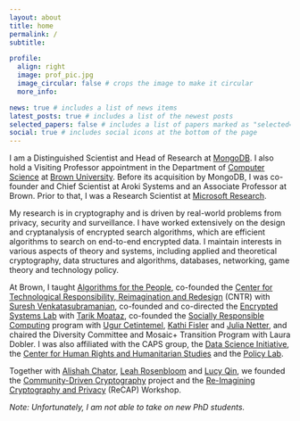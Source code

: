 ```yaml
---
layout: about
title: home 
permalink: /
subtitle: 

profile:
  align: right
  image: prof_pic.jpg
  image_circular: false # crops the image to make it circular
  more_info: 

news: true # includes a list of news items
latest_posts: true # includes a list of the newest posts
selected_papers: false # includes a list of papers marked as "selected={true}"
social: true # includes social icons at the bottom of the page
---
```


I am a Distinguished Scientist and Head of Research at
[MongoDB](https://mongodb.com). I also hold a Visiting Professor appointment in
the Department of [Computer Science](https://cs.brown.edu) at [Brown
University](https://brown.edu). Before its acquisition by MongoDB, I was
co-founder and Chief Scientist at Aroki Systems and an Associate Professor at
Brown.  Prior to that, I was a Research Scientist at [Microsoft
Research](https://research.microsoft.com).

My research is in cryptography and is driven by real-world problems from
privacy, security and surveillance. I have worked extensively on the design and
cryptanalysis of encrypted search algorithms, which are efficient algorithms to
search on end-to-end encrypted data. I maintain interests in various aspects of
theory and systems, including applied and theoretical cryptography, data
structures and algorithms, databases, networking, game theory and technology
policy.

At Brown, I taught [Algorithms for the People](https://cs.brown.edu/~seny/2952v/), co-founded the [Center for Technological Responsibility,
Reimagination and Redesign](https://cntr.brown.edu/) (CNTR) with [Suresh
Venkatasubramanian](https://vivo.brown.edu/display/suresh), co-founded and
co-directed the [Encrypted Systems Lab](https://esl.cs.brown.edu) with [Tarik
Moataz](https://tarikmoataz.com/), co-founded the [Socially Responsible Computing](https://responsible.cs.brown.edu/) program with [Ugur Cetintemel](https://sites.google.com/a/brown.edu/ugur-cetintemel/), [Kathi Fisler](https://cs.brown.edu/~kfisler/) and [Julia Netter](https://www.julianetter.de/), and chaired the Diversity Committee and Mosaic+ Transition Program with Laura Dobler. I was also affiliated with the CAPS group, the
[Data Science Initiative](https://dsi.brown.edu), the [Center for Human Rights
and Humanitarian Studies](https://watson.brown.edu/chrhs/) and the [Policy
Lab](https://thepolicylab.brown.edu/).

Together with [Alishah Chator](https://alishahc.com/), [Leah Rosenbloom](https://namisa.art/) and [Lucy Qin](https://lucyq.in/), we founded the [Community-Driven Cryptography](https://communitydrivencrypto.github.io/) project and the [Re-Imagining Cryptography and Privacy](https://recapworkshop.online/) (ReCAP) Workshop. 

*Note: Unfortunately, I am not able to take on new PhD students.*

